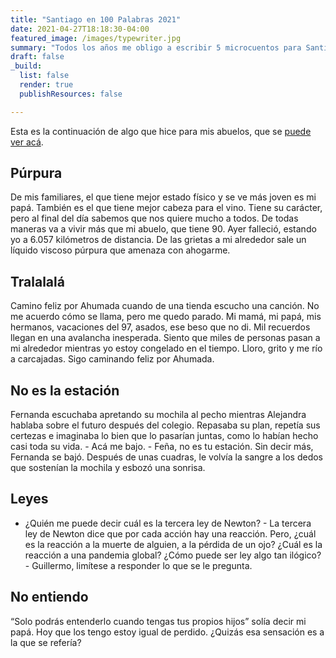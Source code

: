 ```yaml
---
title: "Santiago en 100 Palabras 2021"
date: 2021-04-27T18:18:30-04:00
featured_image: /images/typewriter.jpg
summary: "Todos los años me obligo a escribir 5 microcuentos para Santiago en 100 Palabras. Acá los 5 de la versión 2021."
draft: false
_build:
  list: false
  render: true
  publishResources: false

---
```


Esta es la continuación de algo que hice para mis abuelos, que se [puede ver acá](https://medium.com/@gjacuna/actualizaci%C3%B3n-para-los-abuelos-9309aa7a6497).

Púrpura
--
De mis familiares, el que tiene mejor estado físico y se ve más joven es mi papá. También es el que tiene mejor cabeza para el vino. Tiene su carácter, pero al final del día sabemos que nos quiere mucho a todos. De todas maneras va a vivir más que mi abuelo, que tiene 90. Ayer falleció, estando yo a 6.057 kilómetros de distancia. De las grietas a mi alrededor sale un líquido viscoso púrpura que amenaza con ahogarme.

Tralalalá
--
Camino feliz por Ahumada cuando de una tienda escucho una canción. No me acuerdo cómo se llama, pero me quedo parado. Mi mamá, mi papá, mis hermanos, vacaciones del 97, asados, ese beso que no di. Mil recuerdos llegan en una avalancha inesperada. Siento que miles de personas pasan a mi alrededor mientras yo estoy congelado en el tiempo. Lloro, grito y me río a carcajadas. Sigo caminando feliz por Ahumada.

No es la estación
--
Fernanda escuchaba apretando su mochila al pecho mientras Alejandra hablaba sobre el futuro después del colegio. Repasaba su plan, repetía sus certezas e imaginaba lo bien que lo pasarían juntas, como lo habían hecho casi toda su vida. - Acá me bajo. - Feña, no es tu estación. Sin decir más, Fernanda se bajó. Después de unas cuadras, le volvía la sangre a los dedos que sostenían la mochila y esbozó una sonrisa.

Leyes
--
- ¿Quién me puede decir cuál es la tercera ley de Newton? - La tercera ley de Newton dice que por cada acción hay una reacción. Pero, ¿cuál es la reacción a la muerte de alguien, a la pérdida de un ojo? ¿Cuál es la reacción a una pandemia global? ¿Cómo puede ser ley algo tan ilógico? - Guillermo, limítese a responder lo que se le pregunta.

No entiendo
--
“Solo podrás entenderlo cuando tengas tus propios hijos” solía decir mi papá. Hoy que los tengo estoy igual de perdido. ¿Quizás esa sensación es a la que se refería?
